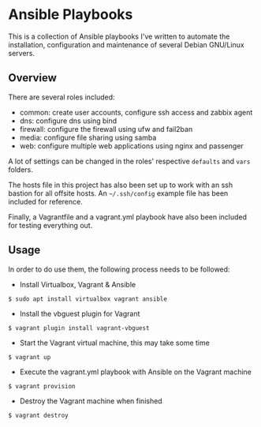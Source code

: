 # Ansible Playbooks
This is a collection of Ansible playbooks I've written to automate the installation, configuration and maintenance of several Debian GNU/Linux servers.

## Overview

There are several roles included:
- common: create user accounts, configure ssh access and zabbix agent
- dns: configure dns using bind
- firewall: configure the firewall using ufw and fail2ban
- media: configure file sharing using samba
- web: configure multiple web applications using nginx and passenger

A lot of settings can be changed in the roles' respective `defaults` and `vars` folders.

The hosts file in this project has also been set up to work with an ssh bastion for all offsite hosts.
An `~/.ssh/config` example file has been included for reference.

Finally, a Vagrantfile and a vagrant.yml playbook have also been included for testing everything out.

## Usage

In order to do use them, the following process needs to be followed:
- Install Virtualbox, Vagrant & Ansible
```
$ sudo apt install virtualbox vagrant ansible
```
- Install the vbguest plugin for Vagrant
```
$ vagrant plugin install vagrant-vbguest
```
- Start the Vagrant virtual machine, this may take some time
```
$ vagrant up
```
- Execute the vagrant.yml playbook with Ansible on the Vagrant machine
```
$ vagrant provision
```
- Destroy the Vagrant machine when finished
```
$ vagrant destroy
```
